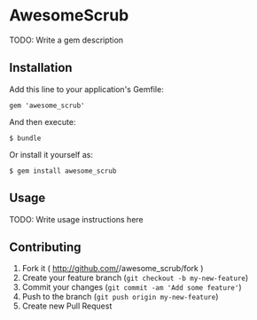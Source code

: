# AwesomeScrub

TODO: Write a gem description

## Installation

Add this line to your application's Gemfile:

    gem 'awesome_scrub'

And then execute:

    $ bundle

Or install it yourself as:

    $ gem install awesome_scrub

## Usage

TODO: Write usage instructions here

## Contributing

1. Fork it ( http://github.com/<my-github-username>/awesome_scrub/fork )
2. Create your feature branch (`git checkout -b my-new-feature`)
3. Commit your changes (`git commit -am 'Add some feature'`)
4. Push to the branch (`git push origin my-new-feature`)
5. Create new Pull Request
